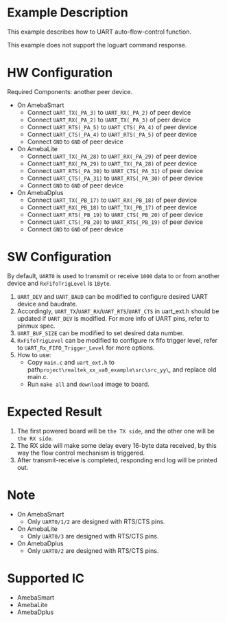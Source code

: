 # Example Description

This example describes how to UART auto-flow-control function.

This example does not support the loguart command response.

# HW Configuration

Required Components: another peer device.

* On AmebaSmart
	- Connect `UART_TX(_PA_3)` to `UART_RX(_PA_2)` of peer device
	- Connect `UART_RX(_PA_2)` to `UART_TX(_PA_3)` of peer device
	- Connect `UART_RTS(_PA_5)` to `UART_CTS(_PA_4)` of peer device
	- Connect `UART_CTS(_PA_4)` to `UART_RTS(_PA_5)` of peer device
	- Connect `GND` to `GND` of peer device
* On AmebaLite
	- Connect `UART_TX(_PA_28)` to `UART_RX(_PA_29)` of peer device
	- Connect `UART_RX(_PA_29)` to `UART_TX(_PA_28)` of peer device
	- Connect `UART_RTS(_PA_30)` to `UART_CTS(_PA_31)` of peer device
	- Connect `UART_CTS(_PA_31)` to `UART_RTS(_PA_30)` of peer device
	- Connect `GND` to `GND` of peer device
* On AmebaDplus
	- Connect `UART_TX(_PB_17)` to `UART_RX(_PB_18)` of peer device
	- Connect `UART_RX(_PB_18)` to `UART_TX(_PB_17)` of peer device
	- Connect `UART_RTS(_PB_19)` to `UART_CTS(_PB_20)` of peer device
	- Connect `UART_CTS(_PB_20)` to `UART_RTS(_PB_19)` of peer device
	- Connect `GND` to `GND` of peer device

# SW Configuration

By default, `UART0` is used to transmit or receive `1000` data to or from another device and `RxFifoTrigLevel` is `1Byte`.

1. `UART_DEV` and `UART_BAUD` can be modified to configure desired UART device and baudrate.
2. Accordingly, `UART_TX`/`UART_RX`/`UART_RTS`/`UART_CTS` in uart_ext.h should be updated if `UART_DEV` is modified.
   For more info of UART pins, refer to pinmux spec.
3. `UART_BUF_SIZE` can be modified to set desired data number.
4. `RxFifoTrigLevel` can be modified to configure rx fifo trigger level, refer to `UART_Rx_FIFO_Trigger_Level` for more options.
5. How to use:
    * Copy `main.c` and `uart_ext.h` to path`project\realtek_xx_va0_example\src\src_yy\`, and replace old main.c.
    * Run `make all` and `download` image to board.

# Expected Result

1. The first powered board will be `the TX side`, and the other one will be `the RX side`.
2. The RX side will make some delay every 16-byte data received, by this way the flow control mechanism is triggered.
3. After transmit-receive is completed, responding end log will be printed out.

# Note

* On AmebaSmart
	- Only `UART0/1/2` are designed with RTS/CTS pins.
* On AmebaLite
	- Only `UART0/3` are designed with RTS/CTS pins.
* On AmebaDplus
	- Only `UART0/2` are designed with RTS/CTS pins.

# Supported IC

* AmebaSmart
* AmebaLite
* AmebaDplus